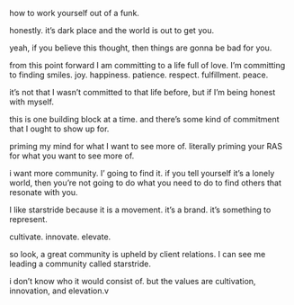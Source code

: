 

how to work yourself out of a funk.

honestly. 
it’s dark place and the world is out to get you. 

yeah, if you believe this thought, then things are gonna be bad for you. 

from this point forward I am committing to a life full of love. 
I’m committing to finding smiles. joy. happiness. patience. 
respect. fulfillment. peace. 

it’s not that I wasn’t committed to that life before, but if I’m being honest with myself. 

this is one building block at a time. 
and there’s some kind of commitment that I ought to show up for. 

priming my mind for what I want to see more of. 
literally priming your RAS for what you want to see more of. 

i want more community.
I’ going to find it. 
if you tell yourself it’s a lonely world, then you’re not going to do what you need to do to find others that resonate with you. 

I like starstride because it is a movement. 
it’s a brand. 
it’s something to represent. 

cultivate. 
innovate. 
elevate. 

so look, a great community is upheld by client relations. 
I can see me leading a community called starstride. 

i don’t know who it would consist of. 
but the values are cultivation, innovation, and elevation.v 